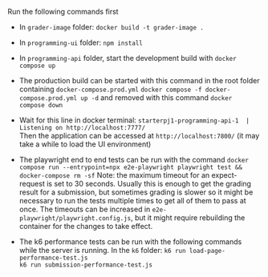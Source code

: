 Run the following commands first

- In `grader-image` folder:
    `docker build -t grader-image .`

- In `programming-ui` folder:
    `npm install` 

- In `programming-api` folder, start the development build with
    `docker compose up`

- The production build can be started with this command in the root folder containing `docker-compose.prod.yml`
    `docker compose -f docker-compose.prod.yml up -d`
and removed with this command
    `docker compose down`

- Wait for this line in docker terminal:
 `starterpj1-programming-api-1  | Listening on http://localhost:7777/`     
Then the  application can be accessed at `http://localhost:7800/` (it may take a while to load the UI environment) 

- The playwright end to end tests can be run with the command
    `docker compose run --entrypoint=npx e2e-playwright playwright test && docker-compose rm -sf`
Note: the maximum timeout for an expect-request is set to 30 seconds. Usually this is enough to get the grading result for a submission, but
sometimes grading is slower so it might be necessary to run the tests multiple times to get all of them to pass at once. The timeouts can be increased in `e2e-playwright/playwright.config.js`, but it might require rebuilding the container for the changes to take effect.

- The k6 performance tests can be run with the following commands while the server is running.
    In the `k6` folder:
        `k6 run load-page-performance-test.js`          
        `k6 run submission-performance-test.js`  
